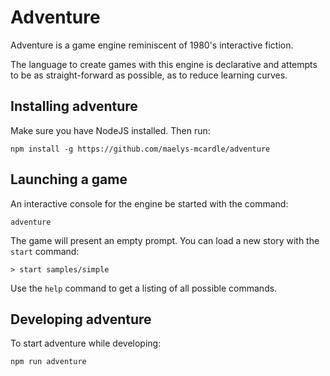 # Adventure

Adventure is a game engine reminiscent of 1980's interactive fiction.

The language to create games with this engine is declarative and attempts
to be as straight-forward as possible, as to reduce learning curves. 

## Installing adventure

Make sure you have NodeJS installed. Then run:

`npm install -g https://github.com/maelys-mcardle/adventure`

## Launching a game

An interactive console for the engine be started with the command:

`adventure`

The game will present an empty prompt. You can load a new story 
with the `start` command:

`> start samples/simple`

Use the `help` command to get a listing of all possible commands.

## Developing adventure

To start adventure while developing:

`npm run adventure`